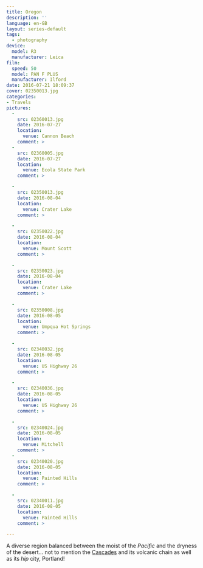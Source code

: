 ```yaml
---
title: Oregon
description: ''
language: en-GB
layout: series-default
tags:
  - photography
device:
  model: R3
  manufacturer: Leica
film:
  speed: 50
  model: PAN F PLUS
  manufacturer: Ilford
date: 2016-07-21 18:09:37
cover: 02350013.jpg
categories:
- Travels
pictures:
  -
    src: 02360013.jpg
    date: 2016-07-27
    location:
      venue: Cannon Beach
    comment: >
  -
    src: 02360005.jpg
    date: 2016-07-27
    location:
      venue: Ecola State Park
    comment: >

  -
    src: 02350013.jpg
    date: 2016-08-04
    location:
      venue: Crater Lake
    comment: >

  -
    src: 02350022.jpg
    date: 2016-08-04
    location:
      venue: Mount Scott
    comment: >

  -
    src: 02350023.jpg
    date: 2016-08-04
    location:
      venue: Crater Lake
    comment: >

  -
    src: 02350008.jpg
    date: 2016-08-05
    location:
      venue: Umpqua Hot Springs
    comment: >

  -
    src: 02340032.jpg
    date: 2016-08-05
    location:
      venue: US Highway 26
    comment: >

  -
    src: 02340036.jpg
    date: 2016-08-05
    location:
      venue: US Highway 26
    comment: >

  -
    src: 02340024.jpg
    date: 2016-08-05
    location:
      venue: Mitchell
    comment: >
  -
    src: 02340020.jpg
    date: 2016-08-05
    location:
      venue: Painted Hills
    comment: >

  -
    src: 02340011.jpg
    date: 2016-08-05
    location:
      venue: Painted Hills
    comment: >

---
```


A diverse region balanced between the moist of the *Pacific* and the dryness of the desert… not to mention the [Cascades](https://en.wikipedia.org/wiki/Cascade_Range) and its volcanic chain as well as its *hip* city, Portland!

